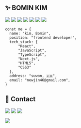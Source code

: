 ## ✨ BOMIN KIM 
<a><img src="https://img.shields.io/badge/React.js-00CEF1?style=flat-square&logo=React&logoColor=white"/></a>
<a><img src="https://img.shields.io/badge/Javascript-ffb13b?style=flat-square&logo=javascript&logoColor=white"/></a>
<a><img src="https://img.shields.io/badge/Typescript-3178C6?style=flat-square&logo=typescript&logoColor=white"/></a>
<a><img src="https://img.shields.io/badge/next.js-4479A1?style=flat-square&logo=node.js&logoColor=white"/></a>
<a><img src="https://img.shields.io/badge/html-E34F26?style=flat-square&logo=html5&logoColor=white"/></a>
<a><img src="https://img.shields.io/badge/css-1572B6?style=flat-square&logo=css3&logoColor=white"/></a> 
<a><img src="https://img.shields.io/badge/aws-333664?style=flat-square&logo=amazon-aws&logoColor=white"/></a>

```JS
const me = {
  name: "kim, Bomin",
  position: "frontend developer",
  tech_stack: {
      "React",
      "JavaScript",
      "TypeScript",
      "Next.js",
      "HTML5",
      "CSS3"
  },
  address: "suwon, 🇰🇷",
  email: "newjin46@gmail.com",
}
```

## 🐰 Contact 
<a href="https://velog.io/@newjin46"><img src="https://img.shields.io/badge/Tech%20Blog-11B48A?style=flat-square&logo=Vimeo&logoColor=white&link=[https://velog.io/@newjin46](https://velog.io/@newjin46)"/></a>
<a href="mailto:newjin46@gmail.com"><img src="https://img.shields.io/badge/Gmail-d14836?style=flat-square&logo=Gmail&logoColor=white&link=newjin46@gmail.com"/></a>
<a href="https://www.instagram.com/dev_bomin"><img src="https://img.shields.io/badge/Instagram-E4405F?style=flat-square&logo=instagram&logoColor=white"/></a>

  <a href="https://hits.seeyoufarm.com"><img src="https://hits.seeyoufarm.com/api/count/incr/badge.svg?url=https%3A%2F%2Fgithub.com%2Fbm4656&count_bg=%23ED6DA3&title_bg=%2386757E&icon=github.svg&icon_color=%23E1DEDE&title=hits&edge_flat=false"/></a>


